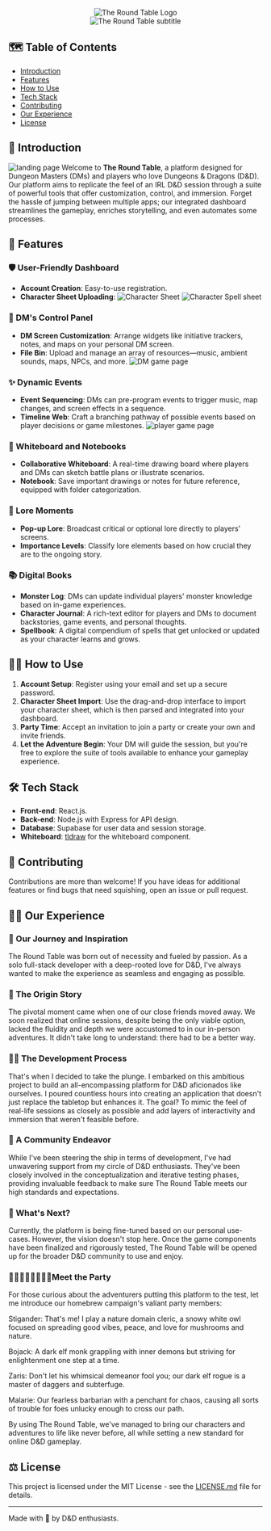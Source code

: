 <p align="center">
  <img src="Readme_images/title.png" alt="The Round Table Logo"><br>
  <img src="Readme_images/subtitle.png" alt="The Round Table subtitle">
</p>

## 🗺️ Table of Contents

- [Introduction](#introduction)
- [Features](#features)
- [How to Use](#how-to-use)
- [Tech Stack](#tech-stack)
- [Contributing](#contributing)
- [Our Experience](#our-experience)
- [License](#license)

## 📜 Introduction
![landing page](Readme_images/landing-page.png)
Welcome to **The Round Table**, a platform designed for Dungeon Masters (DMs) and players who love Dungeons & Dragons (D&D). Our platform aims to replicate the feel of an IRL D&D session through a suite of powerful tools that offer customization, control, and immersion. Forget the hassle of jumping between multiple apps; our integrated dashboard streamlines the gameplay, enriches storytelling, and even automates some processes.

## 🔮 Features

### 🛡️ User-Friendly Dashboard

- **Account Creation**: Easy-to-use registration.
- **Character Sheet Uploading**:
  ![Character Sheet](Readme_images/character-sheet.png)
![Character Spell sheet](Readme_images/spell-sheet.png)

### 👑 DM's Control Panel
- **DM Screen Customization**: Arrange widgets like initiative trackers, notes, and maps on your personal DM screen.
- **File Bin**: Upload and manage an array of resources—music, ambient sounds, maps, NPCs, and more.
![DM game page](Readme_images/DM-game-page.png)
### ✨ Dynamic Events

- **Event Sequencing**: DMs can pre-program events to trigger music, map changes, and screen effects in a sequence.
- **Timeline Web**: Craft a branching pathway of possible events based on player decisions or game milestones.
![player game page](Readme_images/player-game-page.png)
### 🎨 Whiteboard and Notebooks

- **Collaborative Whiteboard**: A real-time drawing board where players and DMs can sketch battle plans or illustrate scenarios.
- **Notebook**: Save important drawings or notes for future reference, equipped with folder categorization.

### 📝 Lore Moments

- **Pop-up Lore**: Broadcast critical or optional lore directly to players' screens.
- **Importance Levels**: Classify lore elements based on how crucial they are to the ongoing story.

### 📚 Digital Books

- **Monster Log**: DMs can update individual players' monster knowledge based on in-game experiences.
- **Character Journal**: A rich-text editor for players and DMs to document backstories, game events, and personal thoughts.
- **Spellbook**: A digital compendium of spells that get unlocked or updated as your character learns and grows.

## 👨‍🏫 How to Use

1. **Account Setup**: Register using your email and set up a secure password.
2. **Character Sheet Import**: Use the drag-and-drop interface to import your character sheet, which is then parsed and integrated into your dashboard.
3. **Party Time**: Accept an invitation to join a party or create your own and invite friends.
4. **Let the Adventure Begin**: Your DM will guide the session, but you're free to explore the suite of tools available to enhance your gameplay experience.

## 🛠️ Tech Stack

- **Front-end**: React.js.
- **Back-end**: Node.js with Express for API design.
- **Database**: Supabase for user data and session storage.
- **Whiteboard**: [tldraw](https://github.com/tldraw/tldraw) for the whiteboard component.

## 💌 Contributing

Contributions are more than welcome! If you have ideas for additional features or find bugs that need squishing, open an issue or pull request.

## 🧙‍♂️ Our Experience

### 🎒 Our Journey and Inspiration
The Round Table was born out of necessity and fueled by passion. As a solo full-stack developer with a deep-rooted love for D&D, I've always wanted to make the experience as seamless and engaging as possible.

### 🎯 The Origin Story
The pivotal moment came when one of our close friends moved away. We soon realized that online sessions, despite being the only viable option, lacked the fluidity and depth we were accustomed to in our in-person adventures. It didn't take long to understand: there had to be a better way.

### 👨‍💻 The Development Process
That's when I decided to take the plunge. I embarked on this ambitious project to build an all-encompassing platform for D&D aficionados like ourselves. I poured countless hours into creating an application that doesn't just replace the tabletop but enhances it. The goal? To mimic the feel of real-life sessions as closely as possible and add layers of interactivity and immersion that weren't feasible before.

### 💞 A Community Endeavor
While I've been steering the ship in terms of development, I've had unwavering support from my circle of D&D enthusiasts. They've been closely involved in the conceptualization and iterative testing phases, providing invaluable feedback to make sure The Round Table meets our high standards and expectations.

### 🚀 What's Next?
Currently, the platform is being fine-tuned based on our personal use-cases. However, the vision doesn't stop here. Once the game components have been finalized and rigorously tested, The Round Table will be opened up for the broader D&D community to use and enjoy.

###  🧝‍♀️🧚‍♂️🧛‍♂️🧜‍♀️Meet the Party
For those curious about the adventurers putting this platform to the test, let me introduce our homebrew campaign's valiant party members:

Stigander: That's me! I play a nature domain cleric, a snowy white owl focused on spreading good vibes, peace, and love for mushrooms and nature.

Bojack: A dark elf monk grappling with inner demons but striving for enlightenment one step at a time.

Zaris: Don't let his whimsical demeanor fool you; our dark elf rogue is a master of daggers and subterfuge.

Malarie: Our fearless barbarian with a penchant for chaos, causing all sorts of trouble for foes unlucky enough to cross our path.

By using The Round Table, we've managed to bring our characters and adventures to life like never before, all while setting a new standard for online D&D gameplay.

## ⚖️ License

This project is licensed under the MIT License - see the [LICENSE.md](LICENSE.md) file for details.

---

Made with 💚 by D&D enthusiasts.
